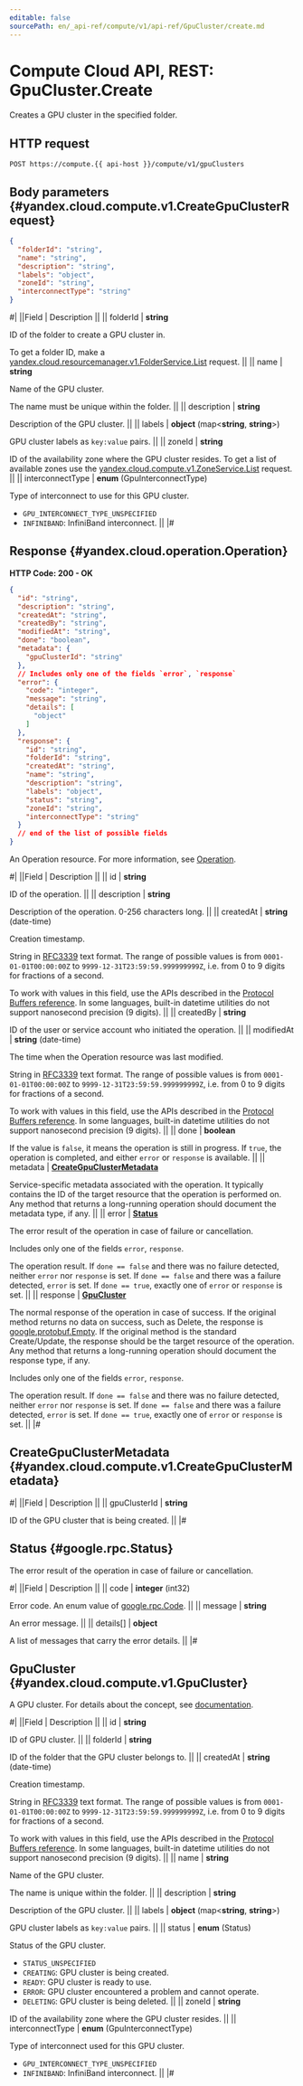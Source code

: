 ```yaml
---
editable: false
sourcePath: en/_api-ref/compute/v1/api-ref/GpuCluster/create.md
---
```


# Compute Cloud API, REST: GpuCluster.Create

Creates a GPU cluster in the specified folder.

## HTTP request

```
POST https://compute.{{ api-host }}/compute/v1/gpuClusters
```

## Body parameters {#yandex.cloud.compute.v1.CreateGpuClusterRequest}

```json
{
  "folderId": "string",
  "name": "string",
  "description": "string",
  "labels": "object",
  "zoneId": "string",
  "interconnectType": "string"
}
```

#|
||Field | Description ||
|| folderId | **string**

ID of the folder to create a GPU cluster in.

To get a folder ID, make a [yandex.cloud.resourcemanager.v1.FolderService.List](/docs/resource-manager/api-ref/Folder/list#List) request. ||
|| name | **string**

Name of the GPU cluster.

The name must be unique within the folder. ||
|| description | **string**

Description of the GPU cluster. ||
|| labels | **object** (map<**string**, **string**>)

GPU cluster labels as `key:value` pairs. ||
|| zoneId | **string**

ID of the availability zone where the GPU cluster resides.
To get a list of available zones use the [yandex.cloud.compute.v1.ZoneService.List](/docs/compute/api-ref/Zone/list#List) request. ||
|| interconnectType | **enum** (GpuInterconnectType)

Type of interconnect to use for this GPU cluster.

- `GPU_INTERCONNECT_TYPE_UNSPECIFIED`
- `INFINIBAND`: InfiniBand interconnect. ||
|#

## Response {#yandex.cloud.operation.Operation}

**HTTP Code: 200 - OK**

```json
{
  "id": "string",
  "description": "string",
  "createdAt": "string",
  "createdBy": "string",
  "modifiedAt": "string",
  "done": "boolean",
  "metadata": {
    "gpuClusterId": "string"
  },
  // Includes only one of the fields `error`, `response`
  "error": {
    "code": "integer",
    "message": "string",
    "details": [
      "object"
    ]
  },
  "response": {
    "id": "string",
    "folderId": "string",
    "createdAt": "string",
    "name": "string",
    "description": "string",
    "labels": "object",
    "status": "string",
    "zoneId": "string",
    "interconnectType": "string"
  }
  // end of the list of possible fields
}
```

An Operation resource. For more information, see [Operation](/docs/api-design-guide/concepts/operation).

#|
||Field | Description ||
|| id | **string**

ID of the operation. ||
|| description | **string**

Description of the operation. 0-256 characters long. ||
|| createdAt | **string** (date-time)

Creation timestamp.

String in [RFC3339](https://www.ietf.org/rfc/rfc3339.txt) text format. The range of possible values is from
`0001-01-01T00:00:00Z` to `9999-12-31T23:59:59.999999999Z`, i.e. from 0 to 9 digits for fractions of a second.

To work with values in this field, use the APIs described in the
[Protocol Buffers reference](https://developers.google.com/protocol-buffers/docs/reference/overview).
In some languages, built-in datetime utilities do not support nanosecond precision (9 digits). ||
|| createdBy | **string**

ID of the user or service account who initiated the operation. ||
|| modifiedAt | **string** (date-time)

The time when the Operation resource was last modified.

String in [RFC3339](https://www.ietf.org/rfc/rfc3339.txt) text format. The range of possible values is from
`0001-01-01T00:00:00Z` to `9999-12-31T23:59:59.999999999Z`, i.e. from 0 to 9 digits for fractions of a second.

To work with values in this field, use the APIs described in the
[Protocol Buffers reference](https://developers.google.com/protocol-buffers/docs/reference/overview).
In some languages, built-in datetime utilities do not support nanosecond precision (9 digits). ||
|| done | **boolean**

If the value is `false`, it means the operation is still in progress.
If `true`, the operation is completed, and either `error` or `response` is available. ||
|| metadata | **[CreateGpuClusterMetadata](#yandex.cloud.compute.v1.CreateGpuClusterMetadata)**

Service-specific metadata associated with the operation.
It typically contains the ID of the target resource that the operation is performed on.
Any method that returns a long-running operation should document the metadata type, if any. ||
|| error | **[Status](#google.rpc.Status)**

The error result of the operation in case of failure or cancellation.

Includes only one of the fields `error`, `response`.

The operation result.
If `done == false` and there was no failure detected, neither `error` nor `response` is set.
If `done == false` and there was a failure detected, `error` is set.
If `done == true`, exactly one of `error` or `response` is set. ||
|| response | **[GpuCluster](#yandex.cloud.compute.v1.GpuCluster)**

The normal response of the operation in case of success.
If the original method returns no data on success, such as Delete,
the response is [google.protobuf.Empty](https://developers.google.com/protocol-buffers/docs/reference/google.protobuf#google.protobuf.Empty).
If the original method is the standard Create/Update,
the response should be the target resource of the operation.
Any method that returns a long-running operation should document the response type, if any.

Includes only one of the fields `error`, `response`.

The operation result.
If `done == false` and there was no failure detected, neither `error` nor `response` is set.
If `done == false` and there was a failure detected, `error` is set.
If `done == true`, exactly one of `error` or `response` is set. ||
|#

## CreateGpuClusterMetadata {#yandex.cloud.compute.v1.CreateGpuClusterMetadata}

#|
||Field | Description ||
|| gpuClusterId | **string**

ID of the GPU cluster that is being created. ||
|#

## Status {#google.rpc.Status}

The error result of the operation in case of failure or cancellation.

#|
||Field | Description ||
|| code | **integer** (int32)

Error code. An enum value of [google.rpc.Code](https://github.com/googleapis/googleapis/blob/master/google/rpc/code.proto). ||
|| message | **string**

An error message. ||
|| details[] | **object**

A list of messages that carry the error details. ||
|#

## GpuCluster {#yandex.cloud.compute.v1.GpuCluster}

A GPU cluster. For details about the concept, see [documentation](/docs/compute/concepts/gpu-cluster).

#|
||Field | Description ||
|| id | **string**

ID of GPU cluster. ||
|| folderId | **string**

ID of the folder that the GPU cluster belongs to. ||
|| createdAt | **string** (date-time)

Creation timestamp.

String in [RFC3339](https://www.ietf.org/rfc/rfc3339.txt) text format. The range of possible values is from
`0001-01-01T00:00:00Z` to `9999-12-31T23:59:59.999999999Z`, i.e. from 0 to 9 digits for fractions of a second.

To work with values in this field, use the APIs described in the
[Protocol Buffers reference](https://developers.google.com/protocol-buffers/docs/reference/overview).
In some languages, built-in datetime utilities do not support nanosecond precision (9 digits). ||
|| name | **string**

Name of the GPU cluster.

The name is unique within the folder. ||
|| description | **string**

Description of the GPU cluster. ||
|| labels | **object** (map<**string**, **string**>)

GPU cluster labels as `key:value` pairs. ||
|| status | **enum** (Status)

Status of the GPU cluster.

- `STATUS_UNSPECIFIED`
- `CREATING`: GPU cluster is being created.
- `READY`: GPU cluster is ready to use.
- `ERROR`: GPU cluster encountered a problem and cannot operate.
- `DELETING`: GPU cluster is being deleted. ||
|| zoneId | **string**

ID of the availability zone where the GPU cluster resides. ||
|| interconnectType | **enum** (GpuInterconnectType)

Type of interconnect used for this GPU cluster.

- `GPU_INTERCONNECT_TYPE_UNSPECIFIED`
- `INFINIBAND`: InfiniBand interconnect. ||
|#